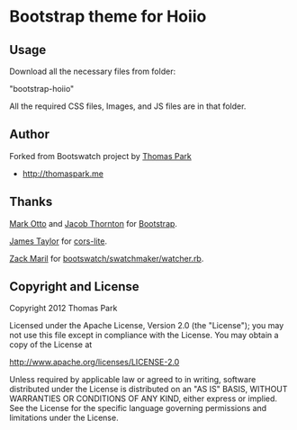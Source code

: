Bootstrap theme for Hoiio
==========


Usage
-----
Download all the necessary files from folder:

"bootstrap-hoiio"

All the required CSS files, Images, and JS files are in that folder.



Author
------
Forked from Bootswatch project by
[Thomas Park](http://github.com/thomaspark)

+ http://thomaspark.me

Thanks
------
[Mark Otto](http://github.com/markdotto) and [Jacob Thornton](http://github.com/fat) for [Bootstrap](https://github.com/twitter/bootstrap).

[James Taylor](http://github.com/jostylr) for [cors-lite](https://github.com/jostylr/cors-lite).

[Zack Maril](http://github.com/zmaril) for [bootswatch/swatchmaker/watcher.rb](https://github.com/thomaspark/bootswatch/blob/master/swatchmaker/watcher.rb).


Copyright and License
----
Copyright 2012 Thomas Park

Licensed under the Apache License, Version 2.0 (the "License"); you may not use this file except in compliance with the License. You may obtain a copy of the License at

http://www.apache.org/licenses/LICENSE-2.0

Unless required by applicable law or agreed to in writing, software distributed under the License is distributed on an "AS IS" BASIS, WITHOUT WARRANTIES OR CONDITIONS OF ANY KIND, either express or implied. See the License for the specific language governing permissions and limitations under the License.